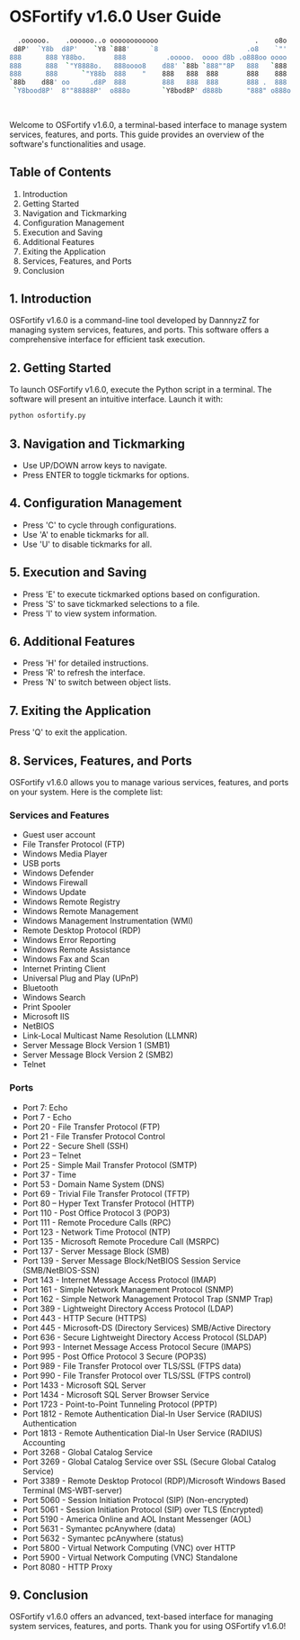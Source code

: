 # OSFortify v1.6.0 User Guide

```sh
  .oooooo.    .oooooo..o oooooooooooo                        .    o8o   .o88o.             
 d8P'  `Y8b  d8P'    `Y8 `888'     `8                      .o8    `"'   888 `"             
888      888 Y88bo.       888          .ooooo.  oooo d8b .o888oo oooo  o888oo  oooo    ooo 
888      888  `"Y8888o.   888oooo8    d88' `88b `888""8P   888   `888   888     `88.  .8'  
888      888      `"Y88b  888    "    888   888  888       888    888   888      `88..8'   
`88b    d88' oo     .d8P  888         888   888  888       888 .  888   888       `888'    
 `Y8bood8P'  8""88888P'  o888o        `Y8bod8P' d888b      "888" o888o o888o       .8'     
                                                                               .o..P'      
                                                                               `Y8P'                                          
```
Welcome to OSFortify v1.6.0, a terminal-based interface to manage system services, features, and ports. This guide provides an overview of the software's functionalities and usage.

## Table of Contents
1. Introduction
2. Getting Started
3. Navigation and Tickmarking
4. Configuration Management
5. Execution and Saving
6. Additional Features
7. Exiting the Application
8. Services, Features, and Ports
9. Conclusion

## 1. Introduction
OSFortify v1.6.0 is a command-line tool developed by DannnyzZ for managing system services, features, and ports. This software offers a comprehensive interface for efficient task execution.

## 2. Getting Started
To launch OSFortify v1.6.0, execute the Python script in a terminal. The software will present an intuitive interface. Launch it with: 
```sh
python osfortify.py
```

## 3. Navigation and Tickmarking
- Use UP/DOWN arrow keys to navigate.
- Press ENTER to toggle tickmarks for options.

## 4. Configuration Management
- Press 'C' to cycle through configurations.
- Use 'A' to enable tickmarks for all.
- Use 'U' to disable tickmarks for all.

## 5. Execution and Saving
- Press 'E' to execute tickmarked options based on configuration.
- Press 'S' to save tickmarked selections to a file.
- Press 'I' to view system information.

## 6. Additional Features
- Press 'H' for detailed instructions.
- Press 'R' to refresh the interface.
- Press 'N' to switch between object lists.

## 7. Exiting the Application
Press 'Q' to exit the application.

## 8. Services, Features, and Ports
OSFortify v1.6.0 allows you to manage various services, features, and ports on your system. Here is the complete list:

### Services and Features
- Guest user account
- File Transfer Protocol (FTP)
- Windows Media Player
- USB ports
- Windows Defender
- Windows Firewall
- Windows Update
- Windows Remote Registry
- Windows Remote Management
- Windows Management Instrumentation (WMI)
- Remote Desktop Protocol (RDP)
- Windows Error Reporting
- Windows Remote Assistance
- Windows Fax and Scan
- Internet Printing Client
- Universal Plug and Play (UPnP)
- Bluetooth
- Windows Search
- Print Spooler
- Microsoft IIS
- NetBIOS
- Link-Local Multicast Name Resolution (LLMNR)
- Server Message Block Version 1 (SMB1)
- Server Message Block Version 2 (SMB2)
- Telnet

### Ports
- Port 7: Echo
- Port 7 - Echo
- Port 20 - File Transfer Protocol (FTP)
- Port 21 - File Transfer Protocol Control
- Port 22 - Secure Shell (SSH)
- Port 23 – Telnet
- Port 25 - Simple Mail Transfer Protocol (SMTP)
- Port 37 - Time
- Port 53 - Domain Name System (DNS)
- Port 69 - Trivial File Transfer Protocol (TFTP)
- Port 80 – Hyper Text Transfer Protocol (HTTP)
- Port 110 - Post Office Protocol 3 (POP3)
- Port 111 - Remote Procedure Calls (RPC)
- Port 123 - Network Time Protocol (NTP)
- Port 135 - Microsoft Remote Procedure Call (MSRPC)
- Port 137 - Server Message Block (SMB)
- Port 139 - Server Message Block/NetBIOS Session Service (SMB/NetBIOS-SSN)
- Port 143 - Internet Message Access Protocol (IMAP)
- Port 161 - Simple Network Management Protocol (SNMP)
- Port 162 - Simple Network Management Protocol Trap (SNMP Trap)
- Port 389 - Lightweight Directory Access Protocol (LDAP)
- Port 443 - HTTP Secure (HTTPS)
- Port 445 - Microsoft-DS (Directory Services) SMB/Active Directory
- Port 636 - Secure Lightweight Directory Access Protocol (SLDAP)
- Port 993 - Internet Message Access Protocol Secure (IMAPS)
- Port 995 - Post Office Protocol 3 Secure (POP3S)
- Port 989 - File Transfer Protocol over TLS/SSL (FTPS data)
- Port 990 - File Transfer Protocol over TLS/SSL (FTPS control)
- Port 1433 - Microsoft SQL Server
- Port 1434 - Microsoft SQL Server Browser Service
- Port 1723 - Point-to-Point Tunneling Protocol (PPTP)
- Port 1812 - Remote Authentication Dial-In User Service (RADIUS) Authentication
- Port 1813 - Remote Authentication Dial-In User Service (RADIUS) Accounting
- Port 3268 - Global Catalog Service 
- Port 3269 - Global Catalog Service over SSL (Secure Global Catalog Service)
- Port 3389 - Remote Desktop Protocol (RDP)/Microsoft Windows Based Terminal (MS-WBT-server)
- Port 5060 - Session Initiation Protocol (SIP) (Non-encrypted)
- Port 5061 - Session Initiation Protocol (SIP) over TLS (Encrypted)
- Port 5190 - America Online and AOL Instant Messenger (AOL)
- Port 5631 - Symantec pcAnywhere (data)
- Port 5632 - Symantec pcAnywhere (status)
- Port 5800 - Virtual Network Computing (VNC) over HTTP
- Port 5900 - Virtual Network Computing (VNC) Standalone
- Port 8080 - HTTP Proxy


## 9. Conclusion
OSFortify v1.6.0 offers an advanced, text-based interface for managing system services, features, and ports. Thank you for using OSFortify v1.6.0!


